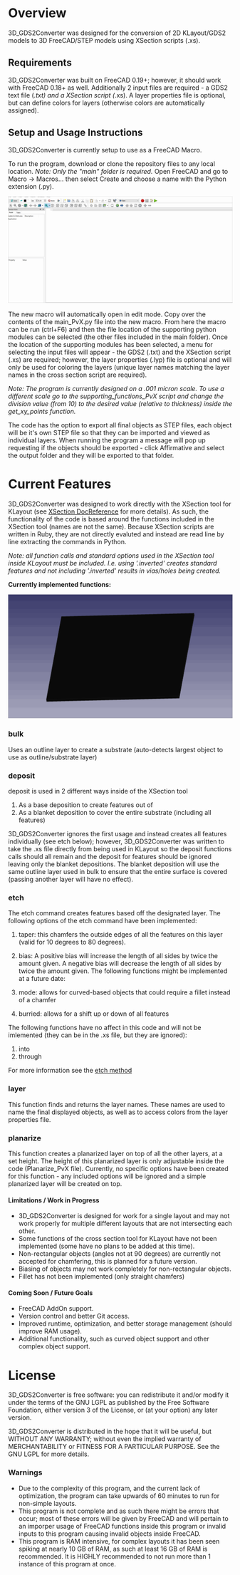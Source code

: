 # Overview
3D_GDS2Converter was designed for the conversion of 2D KLayout/GDS2 models to 3D FreeCAD/STEP models using XSection scripts (.xs).


## Requirements
3D_GDS2Converter was built on FreeCAD 0.19+; however, it should work with FreeCAD 0.18+ as well. Additionally 2 input files are required - a GDS2 text file (*.txt) and a XSection script (*.xs). A layer properties file is optional, but can define colors for layers (otherwise colors are automatically assigned).


## Setup and Usage Instructions
3D_GDS2Converter is currently setup to use as a FreeCAD Macro.

To run the program, download or clone the repository files to any local location. _Note: Only the "main" folder is required._
Open FreeCAD and go to Macro -> Macros... then select Create and choose a name with the Python extension (.py).

![alt text][macroGIF]

The new macro will automatically open in edit mode. Copy over the contents of the main_PvX.py file into the new macro. From here the macro can be run (ctrl+F6) and then the file 
location of the supporting python modules can be selected (the other files included in the main folder).
Once the location of the supporting modules has been selected, a menu for selecting the input files will appear - the GDS2 (.txt) and the XSection script (.xs) are required; however, the layer properties (.lyp) file is optional and will only be used for coloring the layers (unique layer names matching the layer names in the cross section script are required).

_Note: The program is currently designed on a .001 micron scale. To use a different scale go to the supporting_functions_PvX script and change the division value (from 10) to the desired value (relative to thickness) inside the get_xy_points function._

The code has the option to export all final objects as STEP files, each object will be it's own STEP file so that they can be imported and viewed as individual layers. When
running the program a message will pop up requesting if the objects should be exported - click Affirmative and select the output folder and they will be exported to that folder.


# Current Features
3D_GDS2Converter was designed to work directly with the XSection tool for KLayout (see [XSection DocReference] for more details). As such, the functionality of the code is based around the functions included in the XSection tool (names are not the same). Because XSection scripts are written in Ruby, they are not directly evaluted and instead are read line by line extracting the commands in Python.

_Note: all function calls and standard options used in the XSection tool inside KLayout must be included. I.e. using '.inverted' creates standard features and not including '.inverted' results in vias/holes being created._

**Currently implemented functions:**

![alt text][featuresGIF]


### bulk
Uses an outline layer to create a substrate (auto-detects largest object to use as outline/substrate layer)

### deposit
deposit is used in 2 different ways inside of the XSection tool
1. As a base deposition to create features out of
2. As a blanket deposition to cover the entire substrate (including all features)

3D_GDS2Converter ignores the first usage and instead creates all features individually (see etch below); however, 3D_GDS2Converter was written to take the .xs file directly from being used in KLayout so the deposit functions calls should all remain and the deposit for features should be ignored leaving only the blanket depositions. The blanket deposition will use the same outline layer used in bulk to ensure that the entire surface is covered (passing another layer will have no effect).

### etch
The etch command creates features based off the designated layer. The following options of the etch command have been implemented:
1. taper: this chamfers the outside edges of all the features on this layer (valid for 10 degrees to 80 degrees).
2. bias: A positive bias will increase the length of all sides by twice the amount given. A negative bias will decrease the length of all sides by twice the amount given.
The following functions might be implemented at a future date:

1. mode: allows for curved-based objects that could require a fillet instead of a chamfer
2. burried: allows for a shift up or down of all features

The following functions have no affect in this code and will not be imlemented (they can be in the .xs file, but they are ignored):
1. into
2. through

For more information see the [etch method]

### layer
This function finds and returns the layer names. These names are used to name the final displayed objects, as well as to access colors from the layer properties file.

### planarize
This function creates a planarized layer on top of all the other layers, at a set height. The height of this planarized layer is only adjustable inside the code (Planarize_PvX file). Currently, no specific options have been created for this function - any included options will be ignored and a simple planarized layer will be created on top.


#### Limitations / Work in Progress
- 3D_GDS2Converter is designed for work for a single layout and may not work properly for multiple different layouts that are not intersecting each other.
- Some functions of the cross section tool for KLayout have not been implemented (some have no plans to be added at this time).
- Non-rectangular objects (angles not at 90 degrees) are currently not accepted for chamfering, this is planned for a future version.
- Biasing of objects may not work completely for non-rectangular objects.
- Fillet has not been implemented (only straight chamfers)

#### Coming Soon / Future Goals
- FreeCAD AddOn support.
- Version control and better Git access.
- Improved runtime, optimization, and better storage management (should improve RAM usage).
- Additional functionality, such as curved object support and other complex object support.


# License
3D_GDS2Converter is free software: you can redistribute it and/or modify it under the terms of the GNU LGPL as published by the Free Software Foundation, either version 3 of the License, or (at your option) any later version.

3D_GDS2Converter is distributed in the hope that it will be useful, but WITHOUT ANY WARRANTY; without even the implied warranty of MERCHANTABILITY or FITNESS FOR A PARTICULAR PURPOSE. See the GNU LGPL for more details.


### Warnings
- Due to the complexity of this program, and the current lack of optimization, the program can take upwards of 60 minutes to run for non-simple layouts.
- This program is not complete and as such there might be errors that occur; most of these errors will be given by FreeCAD and will pertain to an imporper usage of FreeCAD functions inside this program or invalid inputs to this program causing invalid objects inside FreeCAD.
- This program is RAM intensive, for complex layouts it has been seen spiking at nearly 10 GB of RAM, as such at least 16 GB of RAM is recommended. It is HIGHLY recommended to not run more than 1 instance of this program at once.



[XSection DocReference]: https://sourceforge.net/p/xsectionklayout/wiki/DocReference/#xs-file-reference
[etch method]: https://sourceforge.net/p/xsectionklayout/wiki/DocEtch/
[macroGIF]: https://github.com/Amorphyx/3D_GDS2Converter/blob/main/Images/macro2.gif
[featuresGIF]: https://github.com/Amorphyx/3D_GDS2Converter/blob/main/Images/features.gif
